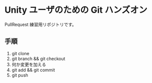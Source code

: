 # Unity ユーザのための Git ハンズオン

PullRequest 練習用リポジトリです。

## 手順

1. git clone
1. git branch && git checkout
1. 何か変更を加える
1. git add && git commit
1. git push
